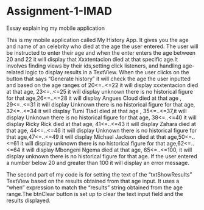 # Assignment-1-IMAD
Essay explaining my mobile application



This is my mobile application called My History App. It gives you the age and name of an celebrity who died at the age the user entered. 
The user will be instructed to enter their age and when the enter enters the age between 20 and 22 it will display that Xxxtentacion died at that specific age.It involves finding views by their ids,setting click listeners, and handling age-related logic to display results in a TextView. When the user clicks on the button that says “Generate history” it will check the age the user inputted and based on the age ranges of 20<=..<=22 it will display xxxtentacion died at that age, 23<=..<=25 it will display unknown there is no historical figure for that age,26<=..<=28 it will display Angues Cloud died at that age , 29<=..<=31 it will display Unknown there is no historical figure for that age, 32<=..<=34 it will display Tumi Tladi died at that age , 35<=..<=37,it will display Unknown there is no historical figure for that age, 38<=..<=40 it will display Ricky Rick died at that age, 41<=..<=43 it will display Zahara died at that age, 44<=..<=46 it will display Unknown there is no historical figure for that age,47<=..<=49 it will display Michael Jackson died at that age,50<=..<=61 it will display unknown there is no historical figure for that age,62<=..<=64 it will display Mbongeni Ngema died at that age, 65<=..<=100, it will display unknown there is no historical figure for that age. If the user entered a number below 20 and greater than 100 it will display an error message.

The second part of my code is for setting the text of the “txtShowResults” TextView based on the results obtained from that age input. It uses a “when” expression to match the “results” string obtained from the age range.The btnClear button is set up to clear the text input field and the results displayed.
